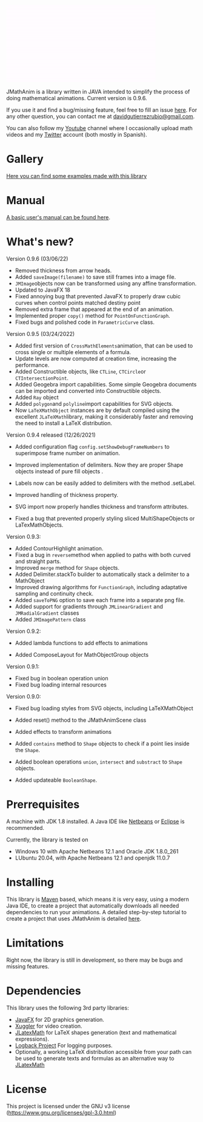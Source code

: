 ![logo](logo.gif)

JMathAnim is a library written in JAVA intended to simplify the process of doing mathematical animations. Current version is 0.9.6. 

If you use it and find a bug/missing feature, feel free to fill an issue [here](https://github.com/davidgutierrezrubio/jmathanim/issues). For any other question, you can contact me at davidgutierrezrubio@gmail.com.

You can also follow my [Youtube](https://www.youtube.com/channel/UCeczwEqSrAwZbPdHADN8rfQ) channel where I occasionally upload math videos and my [Twitter](https://twitter.com/DavidCalculin) account (both mostly in Spanish).

# Gallery
[Here you can find some examples made with this library ](Gallery/Gallery.html)

# Manual

[A basic user's manual can be found here](manual/index.html).

# What's new?

Version 0.9.6 (03/06/22)

* Removed thickness from arrow heads.
* Added `saveImage(filename)` to save still frames into a image file. 
* `JMImage`objects now can be transformed using any affine transformation.
* Updated to JavaFX 18
* Fixed annoying bug that prevented JavaFX to properly draw cubic curves when control points matched destiny point
* Removed extra frame that appeared at the end of an animation.
* Implemented proper `copy()` method for `PointOnFunctionGraph`.
* Fixed bugs and polished code in `ParametricCurve` class.

Version 0.9.5 (03/24/2022)

* Added first version of `CrossMathElements`animation, that can be used to cross single or multiple elements of a formula.
* Update levels are now computed at creation time, increasing the performance.
* Added Constructible objects, like `CTLine`, `CTCircle`or `CTIntersectionPoint`.
* Added Geogebra import capabilities. Some simple Geogebra documents can be imported and converted into Constructible objects.
* Added `Ray` object
* Added `polygon`and `polyline`import capabilities for SVG objects.
* Now `LaTeXMathObject` instances are by default compiled using the excellent `JLaTeXMath`library, making it considerably faster and removing the need to install a LaTeX distribution.

Version 0.9.4 released (12/26/2021)

* Added configuration flag `config.setShowDebugFrameNumbers` to superimpose frame number on animation.
* Improved implementation of delimiters. Now they are proper Shape objects instead of pure fill objects .
* Labels now can be easily added to delimiters with the method .setLabel.

* Improved handling of thickness property.
* SVG import now properly handles thickness and transform attributes.

* Fixed a bug that prevented properly styling sliced MultiShapeObjects or LaTexMathObjects.

Version 0.9.3:

* Added ContourHighlight animation.
* Fixed a bug in `reverse`method when applied to paths with both curved and straight parts.
* Improved `merge` method for `Shape` objects.
* Added Delimiter.stackTo builder to automatically stack a delimiter to a MathObject
* Improved drawing algorithms for `FunctionGraph`, including adaptative sampling and continuity check.
* Added `saveToPNG` option to save each frame into a separate png file.
* Added support for gradients through `JMLinearGradient` and `JMRadialGradient` classes
* Added `JMImagePattern` class

Version 0.9.2:

* Added lambda functions to add effects to animations

* Added ComposeLayout for MathObjectGroup objects

Version 0.9.1:

* Fixed bug in boolean operation union 
* Fixed bug loading internal resources

Version 0.9.0:

* Fixed bug loading styles from SVG objects, including LaTeXMathObject
* Added reset() method to the JMathAnimScene class

* Added effects to transform animations

* Added `contains` method to `Shape` objects to check if a point lies inside the `Shape`.
* Added  boolean operations `union`, `intersect` and  `substract` to `Shape` objects.
* Added updateable `BooleanShape`.
# Prerrequisites
A machine with JDK 1.8 installed. A Java IDE like [Netbeans](https://netbeans.org/) or [Eclipse](https://www.eclipse.org/projects/) is recommended.

Currently, the library is tested on

* Windows 10 with Apache Netbeans 12.1 and Oracle JDK 1.8.0_261
* LUbuntu 20.04, with Apache Netbeans 12.1 and openjdk 11.0.7

# Installing
This library is [Maven](https://maven.apache.org/) based, which means it is very easy, using a modern Java IDE, to create a project that automatically downloads all needed dependencies to run your animations. A detailed step-by-step tutorial to create a project that uses JMathAnim is detailed [here](manual\00_Installing\Installing.html).

# Limitations
Right now, the library is still in development, so there may be bugs and missing features.

# Dependencies
This library uses the following 3rd party libraries:
* [JavaFX](https://openjfx.io/) for 2D graphics generation.
* [Xuggler](http://www.xuggle.com/xuggler/) for video creation.
* [JLatexMath](https://github.com/opencollab/jlatexmath) for LaTeX shapes generation (text and mathematical expressions).
* [Logback Project](http://logback.qos.ch/) For logging purposes.
* Optionally, a working LaTeX distribution accessible from your path can be used to generate texts and formulas as an alternative way to [JLatexMath](https://github.com/opencollab/jlatexmath)

# License
This project is licensed under the GNU v3 license (https://www.gnu.org/licenses/gpl-3.0.html)
